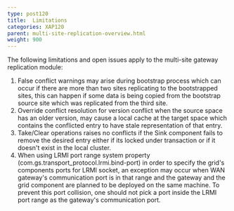 ```yaml
---
type: post120
title:  Limitations
categories: XAP120
parent: multi-site-replication-overview.html
weight: 900
---
```




The following limitations and open issues apply to the multi-site gateway replication module:

1. False conflict warnings may arise during bootstrap process which can occur if there are more than two sites replicating to the bootstrapped sites, this can happen if some data is being copied from the bootstrap source site which was replicated from the third site.
1. Override conflict resolution for version conflict when the source space has an older version, may cause a local cache at the target space which contains the conflicted entry to have stale representation of that entry.
1. Take/Clear operations raises no conflicts if the Sink component fails to remove the desired entry either if its locked under transaction or if it doesn't exist in the local cluster.
1. When using LRMI port range system property (com.gs.transport_protocol.lrmi.bind-port) in order to specify the grid's components ports for LRMI socket, an exception may occur when WAN gateway's communication port is in that range and the gateway and the grid component are planned to be deployed on the same machine.
To prevent this port collision, one should not pick a port inside the LRMI port range as the gateway's communication port.
